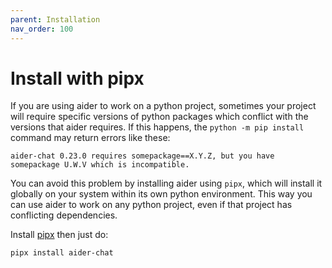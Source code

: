 ```yaml
---
parent: Installation
nav_order: 100
---
```


# Install with pipx

If you are using aider to work on a python project, sometimes your project will require
specific versions of python packages which conflict with the versions that aider
requires.
If this happens, the `python -m pip install` command may return errors like these:

```
aider-chat 0.23.0 requires somepackage==X.Y.Z, but you have somepackage U.W.V which is incompatible.
```

You can avoid this problem by installing aider using `pipx`,
which will install it globally on your system
within its own python environment.
This way you can use aider to work on any python project,
even if that project has conflicting dependencies.

Install [pipx](https://pipx.pypa.io/stable/) then just do:

```
pipx install aider-chat
```
